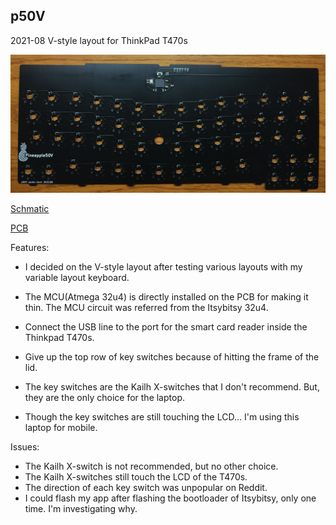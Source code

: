 ## p50V
2021-08 V-style layout for ThinkPad T470s

![PCB](p50v_pcb.jpg)

[Schmatic](p50v_sch.pdf)

[PCB](p50v_pcb.pdf)

Features:
- I decided on the V-style layout after testing various layouts with my variable layout keyboard.
- The MCU(Atmega 32u4) is directly installed on the PCB for making it thin. The MCU circuit was referred from the Itsybitsy 32u4.
- Connect the USB line to the port for the smart card reader inside the Thinkpad T470s.

- Give up the top row of key switches because of hitting the frame of the lid. 
- The key switches are the Kailh X-switches that I don't recommend. But, they are the only choice for the laptop.
- Though the key switches are still touching the LCD... I'm using this laptop for mobile.

Issues:
- The Kailh X-switch is not recommended, but no other choice.
- The Kailh X-switches still touch the LCD of the T470s.
- The direction of each key switch was unpopular on Reddit.
- I could flash my app after flashing the bootloader of Itsybitsy, only one time. I'm investigating why.